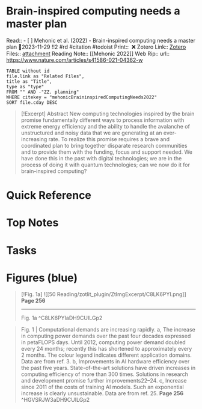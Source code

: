 
# Brain-inspired computing needs a master plan
Read:: - [ ] Mehonic et al. (2022) - Brain-inspired computing needs a master plan 🛫2023-11-29 !!2 #rd #citation #todoist
Print::  ❌
Zotero Link:: [Zotero](zotero://select/library/items/UD74HP6T) 
Files:: [attachment](<file:///C:/Users/michaelt/Insync/m@tarlton.info/Google%20Drive/06.%20Zotero/storage_new/Nature_2022/Mehonic_Kenyon_2022_Brain-inspired%20computing%20needs%20a%20master%20plan.pdf>)
Reading Note:: [[Mehonic 2022]]
Web Rip::
url:: https://www.nature.com/articles/s41586-021-04362-w

```dataview
TABLE without id
file.link as "Related Files",
title as "Title",
type as "type"
FROM "" AND -"ZZ. planning"
WHERE citekey = "mehonicBraininspiredComputingNeeds2022" 
SORT file.cday DESC
```

> [!Excerpt] Abstract
> New computing technologies inspired by the brain promise fundamentally different ways to process information with extreme energy efficiency and the ability to handle the avalanche of unstructured and noisy data that we are generating at an ever-increasing rate. To realize this promise requires a brave and coordinated plan to bring together disparate research communities and to provide them with the funding, focus and support needed. We have done this in the past with digital technologies; we are in the process of doing it with quantum technologies; can we now do it for brain-inspired computing?
# Quick Reference

# Top Notes

# Tasks
















# Figures (blue)

> [!Fig. 1a]
> ![[50 Reading/zotlit_plugin/ZtImgExcerpt/C8LK6PYI.png]]
> **Page 256**
> 
> ---
> 	Fig. 1a
> ^C8LK6PYIaDH9CUILGp2

> Fig. 1 | Computational demands are increasing rapidly. a, The increase in computing power demands over the past four decades expressed in petaFLOPS days. Until 2012, computing power demand doubled every 24 months; recently this has shortened to approximately every 2 months. The colour legend indicates different application domains. Data are from ref. 3. b, Improvements in AI hardware efficiency over the past five years. State-of-the-art solutions have driven increases in computing efficiency of more than 300 times. Solutions in research and development promise further improvements22–24. c, Increase since 2011 of the costs of training AI models. Such an exponential increase is clearly unsustainable. Data are from ref. 25.
> **Page 256**
> ^HGVSRJW3aDH9CUILGp2






